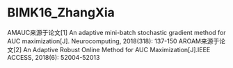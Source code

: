 # BIMK16_ZhangXia

AMAUC来源于论文[1]	An adaptive mini-batch stochastic gradient method for AUC maximization[J]. Neurocomputing, 2018(318): 137-150
AROAM来源于论文[2]	An Adaptive Robust Online Method for AUC Maximization[J].IEEE ACCESS, 2018(6): 52004-52013
